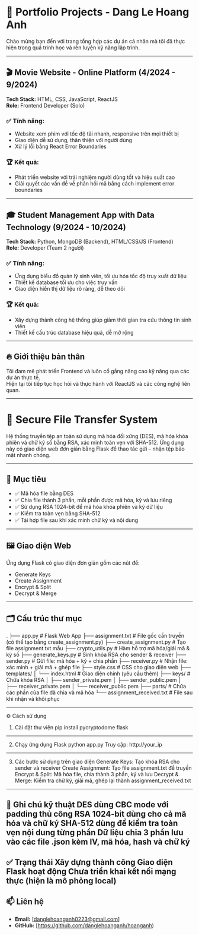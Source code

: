 # 📂 Portfolio Projects - Dang Le Hoang Anh

Chào mừng bạn đến với trang tổng hợp các dự án cá nhân mà tôi đã thực hiện trong quá trình học và rèn luyện kỹ năng lập trình.

---

## 🎬 Movie Website - Online Platform (4/2024 - 9/2024)

**Tech Stack:** HTML, CSS, JavaScript, ReactJS  
**Role:** Frontend Developer (Solo)

### ✅ Tính năng:
- Website xem phim với tốc độ tải nhanh, responsive trên mọi thiết bị
- Giao diện dễ sử dụng, thân thiện với người dùng
- Xử lý lỗi bằng React Error Boundaries

### 🏆 Kết quả:
- Phát triển website với trải nghiệm người dùng tốt và hiệu suất cao
- Giải quyết các vấn đề về phản hồi mã bằng cách implement error boundaries

---

## 🎓 Student Management App with Data Technology (9/2024 - 10/2024)

**Tech Stack:** Python, MongoDB (Backend), HTML/CSS/JS (Frontend)  
**Role:** Developer (Team 2 người)

### ✅ Tính năng:
- Ứng dụng biểu đồ quản lý sinh viên, tối ưu hóa tốc độ truy xuất dữ liệu
- Thiết kế database tối ưu cho việc truy vấn
- Giao diện hiển thị dữ liệu rõ ràng, dễ theo dõi

### 🏆 Kết quả:
- Xây dựng thành công hệ thống giúp giảm thời gian tra cứu thông tin sinh viên
- Thiết kế cấu trúc database hiệu quả, dễ mở rộng

---

## 🔥 Giới thiệu bản thân

Tôi đam mê phát triển Frontend và luôn cố gắng nâng cao kỹ năng qua các dự án thực tế.  
Hiện tại tôi tiếp tục học hỏi và thực hành với ReactJS và các công nghệ liên quan.

---
# 🔐 Secure File Transfer System

Hệ thống truyền tệp an toàn sử dụng mã hóa đối xứng (DES), mã hóa khóa phiên và chữ ký số bằng RSA, xác minh toàn vẹn với SHA-512. Ứng dụng này có giao diện web đơn giản bằng Flask để thao tác gửi – nhận tệp bảo mật nhanh chóng.

---

## 📌 Mục tiêu

- ✅ Mã hóa file bằng DES
- ✅ Chia file thành 3 phần, mỗi phần được mã hóa, ký và lưu riêng
- ✅ Sử dụng RSA 1024-bit để mã hóa khóa phiên và ký dữ liệu
- ✅ Kiểm tra toàn vẹn bằng SHA-512
- ✅ Tái hợp file sau khi xác minh chữ ký và nội dung

---

## 🖼 Giao diện Web

Ứng dụng Flask có giao diện đơn giản gồm các nút để:
- Generate Keys
- Create Assignment
- Encrypt & Split
- Decrypt & Merge

---

## 🗂 Cấu trúc thư mục


.
├── app.py                 # Flask Web App
├── assignment.txt         # File gốc cần truyền (có thể tạo bằng create_assignment.py)
├── create_assignment.py   # Tạo file assignment.txt mẫu
├── crypto_utils.py        # Hàm hỗ trợ mã hóa/giải mã & ký số
├── generate_keys.py       # Sinh khóa RSA cho sender & receiver
├── sender.py              # Gửi file: mã hóa + ký + chia phần
├── receiver.py            # Nhận file: xác minh + giải mã + ghép file
├── style.css              # CSS cho giao diện web
├── templates/
│   └── index.html         # Giao diện chính (yêu cầu thêm)
├── keys/                  # Chứa khóa RSA
│   ├── sender_private.pem
│   ├── sender_public.pem
│   ├── receiver_private.pem
│   └── receiver_public.pem
├── parts/                 # Chứa các phần của file đã chia và mã hóa
└── assignment_received.txt # File sau khi nhận và khôi phục

---

⚙️ Cách sử dụng
1. Cài đặt thư viện
pip install pycryptodome flask
---
2. Chạy ứng dụng Flask
python app.py
Truy cập: http://your_ip
---
3. Các bước sử dụng trên giao diện
Generate Keys: Tạo khóa RSA cho sender và receiver
Create Assignment: Tạo file assignment.txt để truyền
Encrypt & Split: Mã hóa file, chia thành 3 phần, ký và lưu
Decrypt & Merge: Kiểm tra chữ ký, giải mã, ghép lại thành assignment_received.txt
---
📌 Ghi chú kỹ thuật
DES dùng CBC mode với padding thủ công
RSA 1024-bit dùng cho cả mã hóa và chữ ký
SHA-512 dùng để kiểm tra toàn vẹn nội dung từng phần
Dữ liệu chia 3 phần lưu vào các file .json kèm IV, mã hóa, hash và chữ ký
---
✅ Trạng thái
 Xây dựng thành công
 Giao diện Flask hoạt động
 Chưa triển khai kết nối mạng thực (hiện là mô phỏng local)
---

## 📫 Liên hệ
- **Email:** [danglehoanganh0223@gmail.com]
- **GitHub:** [https://github.com/danglehoanganh/hoanganh)
